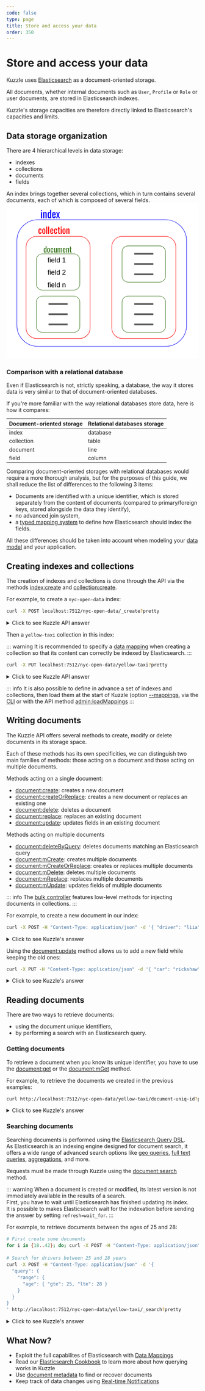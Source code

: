 ```yaml
---
code: false
type: page
title: Store and access your data
order: 350
---
```


# Store and access your data

Kuzzle uses [Elasticsearch](https://www.elastic.co/products/elasticsearch) as a document-oriented storage.  

All documents, whether internal documents such as `User`, `Profile` or `Role` or user documents, are stored in Elasticsearch indexes.  

Kuzzle's storage capacities are therefore directly linked to Elasticsearch's capacities and limits.  

## Data storage organization

There are 4 hierarchical levels in data storage: 
  - indexes
  - collections
  - documents
  - fields

An index brings together several collections, which in turn contains several documents, each of which is composed of several fields.  
![data storage organization](./data-storage-organization.png)

### Comparison with a relational database

Even if Elasticsearch is not, strictly speaking, a database, the way it stores data is very similar to that of document-oriented databases.  

If you're more familiar with the way relational databases store data, here is how it compares:

| Document-oriented storage | Relational databases storage |
| --------------------- | -------------- | 
| index | database | 
| collection | table |
| document | line |
| field | column |

Comparing document-oriented storages with relational databases would require a more thorough analysis, but for the purposes of this guide, we shall reduce the list of differences to the following 3 items:
  - Documents are identified with a unique identifier, which is stored separately from the content of documents (compared to primary/foreign keys, stored alongside the data they identify),
  - no advanced join system,
  - a [typed mapping system](/core/2/guides/essentials/database-mappings#properties-types-definition) to define how Elasticsearch should index the fields.

All these differences should be taken into account when modeling your [data model](/core/2/guides/essentials/database-mappings) and your application.  

## Creating indexes and collections

The creation of indexes and collections is done through the API via the methods [index:create](/core/2/api/controllers/index/create) and [collection:create](/core/2/api/controllers/collection/create).  

For example, to create a `nyc-open-data` index:

```bash
curl -X POST localhost:7512/nyc-open-data/_create?pretty
```

<details><summary>Click to see Kuzzle API answer</summary>
<pre>
{
  "requestId": "e9ab8d1a-ea1a-4fdd-ad50-07c82245d88c",
  "status": 200,
  "error": null,
  "controller": "index",
  "action": "create",
  "collection": null,
  "index": "nyc-open-data",
  "volatile": null,
  "result": {
    "acknowledged": true,
    "shards_acknowledged": true,
    "index": "nyc-open-data"
  }
}
</pre>
</details>

Then a `yellow-taxi` collection in this index:

::: warning
It is recommended to specify a [data mapping](/core/2/guides/essentials/database-mappings) when creating a collection so that its content can correctly be indexed by Elasticsearch.
:::

```bash
curl -X PUT localhost:7512/nyc-open-data/yellow-taxi?pretty
```

<details><summary>Click to see Kuzzle API answer</summary>
<pre>
{
  "requestId": "1d5b7afe-9d81-4c0e-92bc-aa57b24c35eb",
  "status": 200,
  "error": null,
  "controller": "collection",
  "action": "create",
  "collection": "yellow-taxi",
  "index": "nyc-open-data",
  "volatile": null,
  "result": {
    "acknowledged": true
  }
}
</pre>
</details>

::: info
It is also possible to define in advance a set of indexes and collections, then load them at the start of Kuzzle (option [--mappings](/core/2/guides/essentials/cli#start), via the [CLI](/core/2/guides/essentials/cli#loadmappings) or with the API method [admin:loadMappings](/core/2/api/controllers/admin/load-mappings)
:::

## Writing documents

The Kuzzle API offers several methods to create, modify or delete documents in its storage space.  

Each of these methods has its own specificities, we can distinguish two main families of methods: those acting on a document and those acting on multiple documents.

Methods acting on a single document:
  - [document:create](/core/2/api/controllers/document/create): creates a new document
  - [document:createOrReplace](/core/2/api/controllers/document/create): creates a new document or replaces an existing one
  - [document:delete](/core/2/api/controllers/document/delete): deletes a document
  - [document:replace](/core/2/api/controllers/document/replace): replaces an existing document
  - [document:update](/core/2/api/controllers/document/update): updates fields in an existing document

Methods acting on multiple documents
  - [document:deleteByQuery](/core/2/api/controllers/document/delete-by-query): deletes documents matching an Elasticsearch query
  - [document:mCreate](/core/2/api/controllers/document/m-create): creates multiple documents
  - [document:mCreateOrReplace](/core/2/api/controllers/document/m-create-or-replace): creates or replaces multiple documents
  - [document:mDelete](/core/2/api/controllers/document/m-delete): deletes multiple documents
  - [document:mReplace](/core/2/api/controllers/document/m-replace): replaces multiple documents
  - [document:mUpdate](/core/2/api/controllers/document/m-update): updates fields of multiple documents

::: info 
The [bulk controller](/core/2/api/controllers/bulk) features low-level methods for injecting documents in collections.
:::

For example, to create a new document in our index:

```bash
curl -X POST -H "Content-Type: application/json" -d '{ "driver": "liia", "arriveAt": "2019-07-26"  }' http://localhost:7512/nyc-open-data/yellow-taxi/document-uniq-id/_create?pretty
```

<details><summary>Click to see Kuzzle's answer</summary>
<pre>
{
  "requestId": "e146e2a5-ff5b-4b6f-a603-8cde43f353fe",
  "status": 200,
  "error": null,
  "controller": "document",
  "action": "create",
  "collection": "yellow-taxi",
  "index": "nyc-open-data",
  "volatile": null,
  "result": {
    "_index": "nyc-open-data",
    "_type": "yellow-taxi",
    "_id": "document-uniq-id", // Document ID
    "_version": 1,
    "result": "created",
    "created": true,
    "_source": {                   // Document body
      "driver": "liia",
      "arriveAt": "2019-07-26",
      "_kuzzle_info": {            // Kuzzle metadata
        "author": "-1",
        "createdAt": 1561443009768,
        "updatedAt": null,
        "updater": null
      }
    }
  }
}
</pre>
</details>

Using the [document:update](/core/2/api/controllers/document/update) method allows us to add a new field while keeping the old ones:

```bash
curl -X PUT -H "Content-Type: application/json" -d '{ "car": "rickshaw"  }' http://localhost:7512/nyc-open-data/yellow-taxi/document-uniq-id/_update?pretty
```

<details><summary>Click to see Kuzzle's answer</summary>
<pre>
{
  "requestId": "1be6c9e6-2626-4f85-ad64-d1cc248c7bee",
  "status": 200,
  "error": null,
  "controller": "document",
  "action": "update",
  "collection": "yellow-taxi",
  "index": "nyc-open-data",
  "volatile": null,
  "result": {
    "_index": "nyc-open-data",
    "_type": "yellow-taxi",
    "_id": "document-uniq-id",
    "_version": 2,
    "result": "updated"
  }
}
</pre>
</details>

## Reading documents

There are two ways to retrieve documents:
  - using the document unique identifiers,
  - by performing a search with an Elasticsearch query.

### Getting documents

To retrieve a document when you know its unique identifier, you have to use the [document:get](/core/2/api/controllers/document/get) or the [document:mGet](/core/2/api/controllers/document/m-get) method.

For example, to retrieve the documents we created in the previous examples:

```bash
curl http://localhost:7512/nyc-open-data/yellow-taxi/document-uniq-id?pretty
```

<details><summary>Click to see Kuzzle's answer</summary>
<pre>
{
  "requestId": "62af64c8-5dc6-48c1-942b-2604bf97686e",
  "status": 200,
  "error": null,
  "controller": "document",
  "action": "get",
  "collection": "yellow-taxi",
  "index": "nyc-open-data",
  "volatile": null,
  "result": {
    "_index": "nyc-open-data",
    "_type": "yellow-taxi",
    "_id": "document-uniq-id",
    "_version": 2,
    "found": true,
    "_source": {
      "driver": "liia",
      "arriveAt": "2019-07-26",
      "_kuzzle_info": {
        "author": "-1",
        "createdAt": 1561443222474,
        "updatedAt": 1561443279526,
        "updater": "-1"
      },
      "car": "rickshaw"
    }
  }
}
</pre>
</details>

### Searching documents

Searching documents is performed using the [Elasticsearch Query DSL](https://www.elastic.co/guide/en/elasticsearch/reference/5.6/query-dsl.html).  
As Elasticsearch is an indexing engine designed for document search, it offers a wide range of advanced search options like [geo queries](https://www.elastic.co/guide/en/elasticsearch/reference/5.6/geo-queries.html), [full text queries](https://www.elastic.co/guide/en/elasticsearch/reference/5.6/full-text-queries.html), [aggregations](https://www.elastic.co/guide/en/elasticsearch/reference/5.6/search-aggregations.html), and more.  

Requests must be made through Kuzzle using the [document:search](/core/2/api/controllers/document/search) method.

::: warning
When a document is created or modified, its latest version is not immediately available in the results of a search.  
First, you have to wait until Elasticsearch has finished updating its index.  
It is possible to makes Elasticsearch wait for the indexation before sending the answer by setting `refresh=wait_for`.
::: 

For example, to retrieve documents between the ages of 25 and 28:

```bash
# First create some documents
for i in {18..42}; do; curl -X POST -H "Content-Type: application/json" -d "{ \"driver\": \"driver-$i\", \"age\": $i  }" http://localhost:7512/nyc-open-data/yellow-taxi/_create &; sleep 0.05; done

# Search for drivers between 25 and 28 years
curl -X POST -H "Content-Type: application/json" -d '{ 
  "query": { 
    "range": { 
      "age": { "gte": 25, "lte": 28 } 
    } 
  }  
}
' http://localhost:7512/nyc-open-data/yellow-taxi/_search?pretty

```

<details><summary>Click to see Kuzzle's answer</summary>
<pre>
{
  "requestId": "836768a4-0b46-447a-b4c5-8932101f24de",
  "status": 200,
  "error": null,
  "controller": "document",
  "action": "search",
  "collection": "yellow-taxi",
  "index": "nyc-open-data",
  "volatile": null,
  "result": {
    "took": 12,
    "timed_out": false,
    "hits": [
      {
        "_index": "nyc-open-data",
        "_type": "yellow-taxi",
        "_id": "AWuNXWff6MDMyQmSeEuT",
        "_score": 1,
        "_source": {
          "driver": "driver-27",
          "age": 27,
          "_kuzzle_info": {
            "author": "-1",
            "createdAt": 1561444837342,
            "updatedAt": null,
            "updater": null
          }
        }
      },
      {
        "_index": "nyc-open-data",
        "_type": "yellow-taxi",
        "_id": "AWuNXWd46MDMyQmSeEuR",
        "_score": 1,
        "_source": {
          "driver": "driver-25",
          "age": 25,
          "_kuzzle_info": {
            "author": "-1",
            "createdAt": 1561444837239,
            "updatedAt": null,
            "updater": null
          }
        }
      },
      {
        "_index": "nyc-open-data",
        "_type": "yellow-taxi",
        "_id": "AWuNXWgQ6MDMyQmSeEuU",
        "_score": 1,
        "_source": {
          "driver": "driver-28",
          "age": 28,
          "_kuzzle_info": {
            "author": "-1",
            "createdAt": 1561444837391,
            "updatedAt": null,
            "updater": null
          }
        }
      },
      {
        "_index": "nyc-open-data",
        "_type": "yellow-taxi",
        "_id": "AWuNXWer6MDMyQmSeEuS",
        "_score": 1,
        "_source": {
          "driver": "driver-26",
          "age": 26,
          "_kuzzle_info": {
            "author": "-1",
            "createdAt": 1561444837290,
            "updatedAt": null,
            "updater": null
          }
        }
      }
    ],
    "total": 4,
    "max_score": 1
  }
}
</pre>
</details>

## What Now?

- Exploit the full capabilites of Elasticsearch with [Data Mappings](/core/2/guides/essentials/database-mappings)
- Read our [Elasticsearch Cookbook](/core/2/guides/cookbooks/elasticsearch) to learn more about how querying works in Kuzzle
- Use [document metadata](/core/2/guides/essentials/document-metadata) to find or recover documents
- Keep track of data changes using [Real-time Notifications](/core/2/guides/essentials/real-time)
